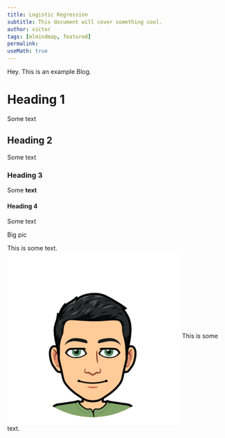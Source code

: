 ```yaml
---
title: Logistic Regression
subtitle: This document will cover something cool.
author: victor
tags: [mlmindmap, featured]
permalink:
useMath: true
---
```


Hey. This is an example Blog.

# Heading 1
Some text

## Heading 2
Some text

### Heading 3
Some **text**

#### Heading 4
Some text


Big pic
<p>This is some text.<img src="/uploads/andrew.jpeg" alt="Smiley face" align="middle" height="400" width="400"> This is some text.</p>


